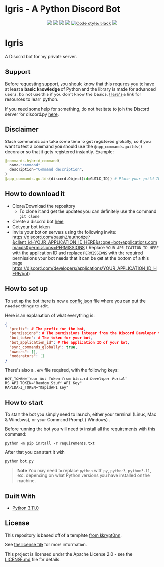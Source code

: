 # Igris - A Python Discord Bot

<p align="center">
  <a href="https://github.com/SlyPredator/IgrisDiscordBot/commits/main"><img src="https://img.shields.io/github/last-commit/SlyPredator/IgrisDiscordBot"></a>
  <a href="https://github.com/SlyPredator/IgrisDiscordBot/blob/main/LICENSE.md"><img src="https://img.shields.io/github/license/SlyPredator/IgrisDiscordBot""></a>
  <a href="https://github.com/SlyPredator/IgrisDiscordBot"><img src="https://img.shields.io/github/languages/code-size/SlyPredator/IgrisDiscordBot"></a>
  <a href="https://github.com/SlyPredator/IgrisDiscordBot/issues"><img src="https://img.shields.io/github/issues-raw/SlyPredator/IgrisDiscordBot"></a>
  <a href="https://github.com/psf/black"><img src="https://img.shields.io/badge/code%20style-black-000000.svg" alt="Code style: black"></a>
  <a href="https://conventionalcommits.org/en/v1.0.0/"><img src="https://img.shields.io/badge/Conventional%20Commits-1.0.0-%23FE5196?logo=conventionalcommits&logoColor=white"></a>
</p>

# Igris 
A Discord bot for my private server.

## Support

Before requesting support, you should know that this requires you to have at least a **basic knowledge** of
Python and the library is made for advanced users. Do not use this if you don't know the
basics. [Here's](https://pythondiscord.com/pages/resources) a link for resources to learn python.

If you need some help for something, do not hesitate to join the Discord server for discord.py [here](https://discord.com/invite/dpy).

## Disclaimer

Slash commands can take some time to get registered globally, so if you want to test a command you should use
the `@app_commands.guilds()` decorator so that it gets registered instantly. Example:

```py
@commands.hybrid_command(
  name="command",
  description="Command description",
)
@app_commands.guilds(discord.Object(id=GUILD_ID)) # Place your guild ID here
```


## How to download it

* Clone/Download the repository
    * To clone it and get the updates you can definitely use the command
      `git clone`
* Create a discord bot [here](https://discord.com/developers/applications)
* Get your bot token
* Invite your bot on servers using the following invite:
  https://discord.com/oauth2/authorize?&client_id=YOUR_APPLICATION_ID_HERE&scope=bot+applications.commands&permissions=PERMISSIONS (
  Replace `YOUR_APPLICATION_ID_HERE` with the application ID and replace `PERMISSIONS` with the required permissions
  your bot needs that it can be get at the bottom of a this
  page https://discord.com/developers/applications/YOUR_APPLICATION_ID_HERE/bot)

## How to set up

To set up the bot there is now a [config.json](config.json) file where you can put the
needed things to edit.

Here is an explanation of what everything is:

```json
{
  "prefix": # The prefix for the bot,
  "permissions": # The permissions integer from the Discord Developer tab for your bot,
  "bot_token": # The token for your bot,
  "bot_application_id": # The application ID of your bot,
  "sync_commands_globally": true,
  "owners": [],
  "moderators": []
}
```

There's also a `.env` file required, with the following keys:

```
BOT_TOKEN="Your Bot Token from Discord Developer Portal"
RS_API_TOKEN="Random Stuff API Key"
RAPIDAPI_TOKEN="RapidAPI Key"
```

## How to start

To start the bot you simply need to launch, either your terminal (Linux, Mac & Windows), or your Command Prompt (
Windows)
.

Before running the bot you will need to install all the requirements with this command:

```
python -m pip install -r requirements.txt
```

After that you can start it with

```
python bot.py
```

> **Note** You may need to replace `python` with `py`, `python3`, `python3.11`, etc. depending on what Python versions you have installed on the machine.
## Built With

* [Python 3.11.0](https://www.python.org/)

## License

This repository is based off of a template [from kkrypt0nn](https://github.com/kkrypt0nn/Python-Discord-Bot-Template).

See [the license file](https://github.com/kkrypt0nn/Python-Discord-Bot-Template/blob/master/LICENSE.md) for more
information.

This project is licensed under the Apache License 2.0 - see the [LICENSE.md](LICENSE.md) file for details.

